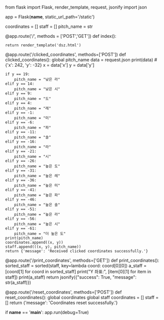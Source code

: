 from flask import Flask, render_template, request, jsonify
import json

app = Flask(__name__, static_url_path='/static')


coordinates = []
staff = []
pitch_name = str

@app.route('/', methods = ['POST','GET'])
def index():

    return render_template('dsz.html')

@app.route('/clicked_coordinates', methods=['POST'])
def clicked_coordinates():
    global pitch_name
    data = request.json
    print(data) # {'x': 242, 'y': -32}
    x = data['x']
    y = data['y']
    
    if y == 19:
        pitch_name = "낮은 라"
    elif y == 14:
        pitch_name = "낮은 시"
    elif y == 9:
        pitch_name = "도"
    elif y == 4:
        pitch_name = "레"
    elif y == -1:
        pitch_name = "미"
    elif y == -6:
        pitch_name = "파"    
    elif y == -11:
        pitch_name = "솔"
    elif y == -16:
        pitch_name = "라"
    elif y == -21:
        pitch_name = "시"
    elif y == -26:
        pitch_name = "높은 도"
    elif y == -31:
        pitch_name = "높은 레"
    elif y == -36:
        pitch_name = "높은 미"
    elif y == -41:
        pitch_name = "높은 파"
    elif y == -46:
        pitch_name = "높은 솔"     
    elif y == -51:
        pitch_name = "높은 라"
    elif y == -56:
        pitch_name = "높은 시"
    elif y == -61:
        pitch_name = "더 높은 도"
    print(pitch_name)
    coordinates.append((x, y))
    staff.append(((x, y), pitch_name))
    return {'message': 'Received clicked coordinates successfully.'}
  
@app.route('/print_coordinates', methods=['GET'])
def print_coordinates():
    sorted_staff = sorted(staff, key=lambda coord: coord[0][0])
    a_staff = [coord[1] for coord in sorted_staff]
    print("Y 좌표:", [item[0][1] for item in staff])
    print(a_staff)
    return jsonify({"success": True, "message": str(a_staff)})


@app.route('/reset_coordinates', methods=['POST'])
def reset_coordinates():
    global coordinates
    global staff
    coordinates = []
    staff = []
    return {'message': 'Coordinates reset successfully.'}

if __name__ == '__main__':
    app.run(debug=True) 